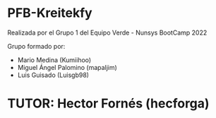 # PFB-Kreitekfy

Realizada por el Grupo 1 del Equipo Verde - Nunsys BootCamp 2022

Grupo formado por:

- Mario Medina (Kumiihoo)
- Miguel Ángel Palomino (mapaljim)
- Luis Guisado (Luisgb98)

# TUTOR: Hector Fornés (hecforga)
